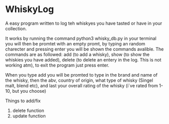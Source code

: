 # WhiskyLog
A easy program written to log teh whiskyes you have tasted or have in your collection.

It works by running the command python3 whisky_db.py in your terminal
you will then be promtet with an empty promt, by typing an random charecter and pressing enter you will be shown the commands avalible. The commands are as followed: add (to add a whisky), show (to show the whiskies you have added), delete (to delete an entery in the log. This is not working atm), to exit the program just press enter.

When you type add you will be promted to type in the brand and name of the whisky, then the abv, country of origin, what type of whisky (Singel malt, blend etc), and last your overall rating of the whisky (i´ve rated from 1-10, but you choose)

Things to add/fix
  1. delete function
  2. update function 
